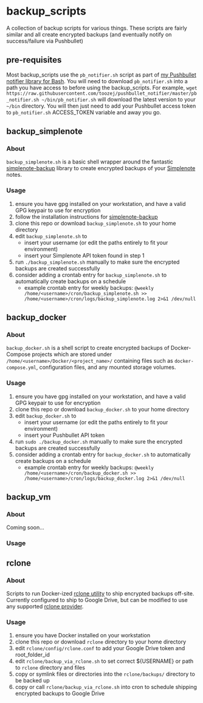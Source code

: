 # backup_scripts
A collection of backup scripts for various things. These scripts are fairly similar and all create encrypted backups (and eventually notify on success/failure via Pushbullet)

## pre-requisites
Most backup_scripts use the `pb_notifier.sh` script as part of [my Pushbullet notifier library for Bash](https://github.com/toozej/pushbullet_notifier). You will need to download `pb_notifier.sh` into a path you have access to before using the backup_scripts. For example, `wget https://raw.githubusercontent.com/toozej/pushbullet_notifier/master/pb_notifier.sh ~/bin/pb_notifier.sh` will download the latest version to your `~/bin` directory. You will then just need to add your Pushbullet access token to `pb_notifier.sh` ACCESS_TOKEN variable and away you go.

## backup_simplenote
### About
`backup_simplenote.sh` is a basic shell wrapper around the fantastic [simplenote-backup](https://github.com/hiroshi/simplenote-backup) library to create encrypted backups of your [Simplenote](https://www.simplenote.com) notes.

### Usage
1. ensure you have gpg installed on your workstation, and have a valid GPG keypair to use for encryption
2. follow the installation instructions for [simplenote-backup](https://github.com/hiroshi/simplenote-backup)
3. clone this repo or download `backup_simplenote.sh` to your home directory
4. edit `backup_simplenote.sh` to
	- insert your username (or edit the paths entirely to fit your environment)
	- insert your Simplenote API token found in step 1
5. run `./backup_simplenote.sh` manually to make sure the encrypted backups are created successfully
6. consider adding a crontab entry for `backup_simplenote.sh` to automatically create backups on a schedule
	- example crontab entry for weekly backups: `@weekly /home/<username>/cron/backup_simplenote.sh >> /home/<username>/cron/logs/backup_simplenote.log 2>&1 /dev/null`


## backup_docker
### About
`backup_docker.sh` is a shell script to create encrypted backups of Docker-Compose projects which are stored under `/home/<username>/Docker/<project_name>/` containing files such as `docker-compose.yml`, configuration files, and any mounted storage volumes.

### Usage
1. ensure you have gpg installed on your workstation, and have a valid GPG keypair to use for encryption
2. clone this repo or download `backup_docker.sh` to your home directory
3. edit `backup_docker.sh` to
	- insert your username (or edit the paths entirely to fit your environment)
	- insert your Pushbullet API token
4. run `sudo ./backup_docker.sh` manually to make sure the encrypted backups are created successfully
5. consider adding a crontab entry for `backup_docker.sh` to automatically create backups on a schedule
	- example crontab entry for weekly backups: `@weekly /home/<username>/cron/backup_docker.sh >> /home/<username>/cron/logs/backup_docker.log 2>&1 /dev/null`


## backup_vm
### About
Coming soon...

### Usage


## rclone
### About
Scripts to run Docker-ized [rclone utility](https://rclone.org/) to ship encrypted backups off-site. Currently configured to ship to Google Drive, but can be modified to use any supported [rclone provider](https://rclone.org/#providers). 

### Usage
1. ensure you have Docker installed on your workstation
2. clone this repo or download `rclone` directory to your home directory
3. edit `rclone/config/rclone.conf` to add your Google Drive token and root_folder_id
4. edit `rclone/backup_via_rclone.sh` to set correct ${USERNAME} or path to `rclone` directory and files
5. copy or symlink files or directories into the `rclone/backups/` directory to be backed up
6. copy or call `rclone/backup_via_rclone.sh` into cron to schedule shipping encrypted backups to Google Drive
